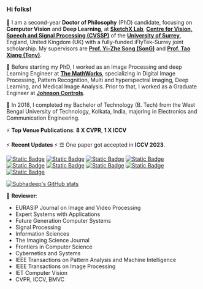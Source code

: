 ### Hi folks!

💬 I am a second-year **Doctor of Philosophy** (PhD) candidate, focusing on **Computer Vision** and **Deep Learning**, at [**SketchX Lab**](www.sketchx.ai), [**Centre for Vision, Speech and Signal Processing (CVSSP)**](https://www.surrey.ac.uk/centre-vision-speech-signal-processing) of the [**University of Surrey**](https://www.surrey.ac.uk/), England, United Kingdom (UK) with a fully-funded iFlyTek-Surrey joint scholarship. My supervisors are [**Prof. Yi-Zhe Song (SonG)**](http://personal.ee.surrey.ac.uk/Personal/Y.Song/) and [**Prof. Tao Xiang (Tony)**](http://personal.ee.surrey.ac.uk/Personal/T.Xiang/index.html).

💬 Before starting my PhD, I worked as an Image Processing and deep Learning Engineer at [**The MathWorks**](www.mathworks.com), specializing in Digital Image Processing, Pattern Recognition, Multi and hyperspectral imaging, Deep Learning, and Medical Image Analysis. Prior to that, I worked as a Graduate Engineer at [**Johnson Controls**](www.johnsoncontrol.com).

💬 In 2018, I completed my Bachelor of Technology (B. Tech) from the West Bengal University of Technology, Kolkata, India, majoring in Electronics and Communication Engineering. 

⚡ **Top Venue Publications**: **8 X CVPR**, **1 X ICCV**

⚡ **Recent Updates** ⚡ ☲ One paper got accepted in **ICCV 2023**.

[![Static Badge](https://img.shields.io/badge/eMail-0078D4?style=plastic&logo=microsoftoutlook)](mailto:s.koley@surrey.ac.uk)
[![Static Badge](https://img.shields.io/badge/Gmail-white?style=plastic&logo=gmail)](mailto:subhadeepkoley@gmail.com)
[![Static Badge](https://img.shields.io/badge/Homepage-222222?style=plastic&logo=githubpages)](https://subhadeepkoley.github.io/)
[![Static Badge](https://img.shields.io/badge/LinkedIn-0A66C2?style=plastic&logo=linkedin)](https://www.linkedin.com/in/subhadeepkoley/)
[![Static Badge](https://img.shields.io/badge/Twitter-1D9BF0?style=plastic&logo=twitter)](https://twitter.com/subhadeepko)
[![Static Badge](https://img.shields.io/badge/GitHub-181717?style=plastic&logo=github)](https://github.com/subhadeepkoley) 
[![Static Badge](https://img.shields.io/badge/Google%20Scholar-white?style=plastic&logo=googlescholar)](https://scholar.google.com/citations?hl=en&user=-mOrpz8AAAAJ&view_op=list_works&sortby=pubdate&inst=15262737669262836719) 
[![Static Badge](https://img.shields.io/badge/ORCiD-white?style=plastic&logo=orcid)](https://orcid.org/0000-0002-4010-4387)
[![Static Badge](https://img.shields.io/badge/DBLP-004F9F?style=plastic&logo=dblp)
](https://dblp.org/pid/286/4893.html) 

[![Subhadeep's GitHub stats](https://github-readme-stats.vercel.app/api?username=subhadeepkoley&show_icons=true&theme=transparent&hide=prs,issues,contribs&rank_icon=github)](https://github.com/subhadeepkoley)

💬 **Reviewer**: 
* EURASIP Journal on Image and Video Processing
* Expert Systems with Applications
* Future Generation Computer Systems
* Signal Processing
* Information Sciences
* The Imaging Science Journal
* Frontiers in Computer Science
* Cybernetics and Systems
* IEEE Transactions on Pattern Analysis and Machine Intelligence
* IEEE Transactions on Image Processing
* IET Computer Vision
* CVPR, ICCV, BMVC
